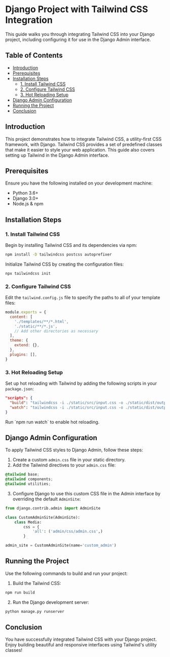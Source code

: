 
# Django Project with Tailwind CSS Integration

This guide walks you through integrating Tailwind CSS into your Django project, including configuring it for use in the Django Admin interface.

## Table of Contents
- [Introduction](#introduction)
- [Prerequisites](#prerequisites)
- [Installation Steps](#installation-steps)
  - [1. Install Tailwind CSS](#1-install-tailwind-css)
  - [2. Configure Tailwind CSS](#2-configure-tailwind-css)
  - [3. Hot Reloading Setup](#3-hot-reloading-setup)
- [Django Admin Configuration](#django-admin-configuration)
- [Running the Project](#running-the-project)
- [Conclusion](#conclusion)

## Introduction

This project demonstrates how to integrate Tailwind CSS, a utility-first CSS framework, with Django. Tailwind CSS provides a set of predefined classes that make it easier to style your web application. This guide also covers setting up Tailwind in the Django Admin interface.

## Prerequisites

Ensure you have the following installed on your development machine:

- Python 3.6+
- Django 3.0+
- Node.js & npm

## Installation Steps

### 1. Install Tailwind CSS

Begin by installing Tailwind CSS and its dependencies via npm:

```bash
npm install -D tailwindcss postcss autoprefixer
```

Initialize Tailwind CSS by creating the configuration files:

```bash
npx tailwindcss init
```

### 2. Configure Tailwind CSS

Edit the `tailwind.config.js` file to specify the paths to all of your template files:

```javascript
module.exports = {
  content: [
    './templates/**/*.html',
    './static/**/*.js',
    // Add other directories as necessary
  ],
  theme: {
    extend: {},
  },
  plugins: [],
}
```

### 3. Hot Reloading Setup

Set up hot reloading with Tailwind by adding the following scripts in your `package.json`:

```json
"scripts": {
  "build": "tailwindcss -i ./static/src/input.css -o ./static/dist/output.css --minify",
  "watch": "tailwindcss -i ./static/src/input.css -o ./static/dist/output.css --watch"
}
```

Run \`npm run watch\` to enable hot reloading.

## Django Admin Configuration

To apply Tailwind CSS styles to Django Admin, follow these steps:

1. Create a custom `admin.css` file in your static directory.
2. Add the Tailwind directives to your `admin.css` file:

```css
@tailwind base;
@tailwind components;
@tailwind utilities;
```

3. Configure Django to use this custom CSS file in the Admin interface by overriding the default `AdminSite`:

```python
from django.contrib.admin import AdminSite

class CustomAdminSite(AdminSite):
    class Media:
        css = {
            'all': ('admin/css/admin.css',)
        }

admin_site = CustomAdminSite(name='custom_admin')
```

## Running the Project

Use the following commands to build and run your project:

1. Build the Tailwind CSS:

```bash
npm run build
```

2. Run the Django development server:

```bash
python manage.py runserver
```

## Conclusion

You have successfully integrated Tailwind CSS with your Django project. Enjoy building beautiful and responsive interfaces using Tailwind's utility classes!
